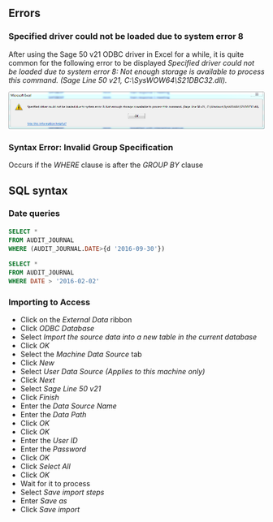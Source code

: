 
## Errors

### Specified driver could not be loaded due to system error 8

After using the Sage 50 v21 ODBC driver in Excel for a while, it is quite common for the following error to be displayed *Specified driver could not be loaded due to system error 8: Not enough storage is available to process this command. (Sage Line 50 v21, C:\SysWOW64\S21DBC32.dll).*

![alt text](Specified_driver_could_not_be_loaded_due_to_system_error_8.png "Specified driver could not be loaded due to system error 8: Not enough storage is available to process this command. (Sage Line 50 v21, C:\SysWOW64\S21DBC32.dll).")



### Syntax Error: Invalid Group Specification

Occurs if the *WHERE* clause is after the *GROUP BY* clause

## SQL syntax

### Date queries
```sql
SELECT *
FROM AUDIT_JOURNAL
WHERE (AUDIT_JOURNAL.DATE>{d '2016-09-30'})
```
```sql
SELECT *
FROM AUDIT_JOURNAL
WHERE DATE > '2016-02-02'
```

### Importing to Access

* Click on the *External Data* ribbon
* Click *ODBC Database*
* Select *Import the source data into a new table in the current database*
* Click *OK*
* Select the *Machine Data Source* tab
* Click *New*
* Select *User Data Source (Applies to this machine only)*
* Click *Next*
* Select *Sage Line 50 v21*
* Click *Finish*
* Enter the *Data Source Name*
* Enter the *Data Path*
* Click *OK*
* Click *OK*
* Enter the *User ID*
* Enter the *Password*
* Click *OK*
* Click *Select All*
* Click *OK*
* Wait for it to process
* Select *Save import steps*
* Enter *Save as*
* Click *Save import*
